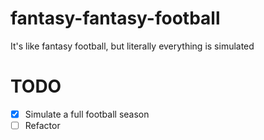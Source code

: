 # fantasy-fantasy-football

It's like fantasy football, but literally everything is simulated

# TODO

* [X] Simulate a full football season
* [ ] Refactor
